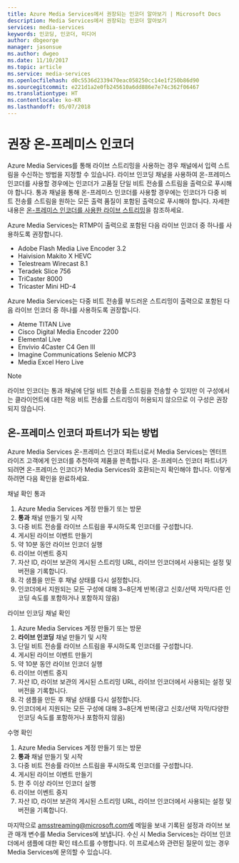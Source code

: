 ```yaml
---
title: Azure Media Services에서 권장되는 인코더 알아보기 | Microsoft Docs
description: Media Services에서 권장되는 인코더 알아보기
services: media-services
keywords: 인코딩, 인코더, 미디어
author: dbgeorge
manager: jasonsue
ms.author: dwgeo
ms.date: 11/10/2017
ms.topic: article
ms.service: media-services
ms.openlocfilehash: d0c5536d2339470eac058250cc14e1f250b86d90
ms.sourcegitcommit: e221d1a2e0fb245610a6dd886e7e74c362f06467
ms.translationtype: HT
ms.contentlocale: ko-KR
ms.lasthandoff: 05/07/2018
---
```

# <a name="recommended-on-premises-encoders"></a>권장 온-프레미스 인코더
Azure Media Services를 통해 라이브 스트리밍을 사용하는 경우 채널에서 입력 스트림을 수신하는 방법을 지정할 수 있습니다. 라이브 인코딩 채널을 사용하여 온-프레미스 인코더를 사용할 경우에는 인코더가 고품질 단일 비트 전송률 스트림을 출력으로 푸시해야 합니다. 통과 채널을 통해 온-프레미스 인코더를 사용할 경우에는 인코더가 다중 비트 전송률 스트림을 원하는 모든 출력 품질이 포함된 출력으로 푸시해야 합니다. 자세한 내용은 [온-프레미스 인코더를 사용한 라이브 스트리밍](media-services-live-streaming-with-onprem-encoders.md)을 참조하세요.

Azure Media Services는 RTMP이 출력으로 포함된 다음 라이브 인코더 중 하나를 사용하도록 권장합니다.
- Adobe Flash Media Live Encoder 3.2
- Haivision Makito X HEVC
- Telestream Wirecast 8.1
- Teradek Slice 756
- TriCaster 8000
- Tricaster Mini HD-4

Azure Media Services는 다중 비트 전송률 부드러운 스트리밍이 출력으로 포함된 다음 라이브 인코더 중 하나를 사용하도록 권장합니다.
- Ateme TITAN Live
- Cisco Digital Media Encoder 2200
- Elemental Live
- Envivio 4Caster C4 Gen III
- Imagine Communications Selenio MCP3
- Media Excel Hero Live

> [!NOTE]
> 라이브 인코더는 통과 채널에 단일 비트 전송률 스트림을 전송할 수 있지만 이 구성에서는 클라이언트에 대한 적응 비트 전송률 스트리밍이 허용되지 않으므로 이 구성은 권장되지 않습니다.

## <a name="how-to-become-an-on-prem-encoder-partner"></a>온-프레미스 인코더 파트너가 되는 방법
Azure Media Services 온-프레미스 인코더 파트너로서 Media Services는 엔터프라이즈 고객에게 인코더를 추천하여 제품을 판촉합니다. 온-프레미스 인코더 파트너가 되려면 온-프레미스 인코더가 Media Services와 호환되는지 확인해야 합니다. 이렇게 하려면 다음 확인을 완료하세요.

채널 확인 통과
1. Azure Media Services 계정 만들기 또는 방문
2. **통과** 채널 만들기 및 시작
3. 다중 비트 전송률 라이브 스트림을 푸시하도록 인코더를 구성합니다.
4. 게시된 라이브 이벤트 만들기
5. 약 10분 동안 라이브 인코더 실행
6. 라이브 이벤트 중지
7. 자산 ID, 라이브 보관의 게시된 스트리밍 URL, 라이브 인코더에서 사용되는 설정 및 버전을 기록합니다.
8. 각 샘플을 만든 후 채널 상태를 다시 설정합니다.
9. 인코더에서 지원되는 모든 구성에 대해 3~8단계 반복(광고 신호/선택 자막/다른 인코딩 속도를 포함하거나 포함하지 않음)

라이브 인코딩 채널 확인
1. Azure Media Services 계정 만들기 또는 방문
2. **라이브 인코딩** 채널 만들기 및 시작
3. 단일 비트 전송률 라이브 스트림을 푸시하도록 인코더를 구성합니다.
4. 게시된 라이브 이벤트 만들기
5. 약 10분 동안 라이브 인코더 실행
6. 라이브 이벤트 중지
7. 자산 ID, 라이브 보관의 게시된 스트리밍 URL, 라이브 인코더에서 사용되는 설정 및 버전을 기록합니다.
8. 각 샘플을 만든 후 채널 상태를 다시 설정합니다.
9. 인코더에서 지원되는 모든 구성에 대해 3~8단계 반복(광고 신호/선택 자막/다양한 인코딩 속도를 포함하거나 포함하지 않음)

수명 확인
1. Azure Media Services 계정 만들기 또는 방문
2. **통과** 채널 만들기 및 시작
3. 다중 비트 전송률 라이브 스트림을 푸시하도록 인코더를 구성합니다.
4. 게시된 라이브 이벤트 만들기
5. 한 주 이상 라이브 인코더 실행
6. 라이브 이벤트 중지
7. 자산 ID, 라이브 보관의 게시된 스트리밍 URL, 라이브 인코더에서 사용되는 설정 및 버전을 기록합니다.

마지막으로 amsstreaming@microsoft.com에 메일을 보내 기록된 설정과 라이브 보관 매개 변수를 Media Services에 보냅니다. 수신 시 Media Services는 라이브 인코더에서 샘플에 대한 확인 테스트를 수행합니다. 이 프로세스와 관련된 질문이 있는 경우 Media Services에 문의할 수 있습니다.